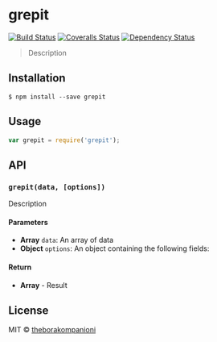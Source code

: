 # grepit
[![Build Status][travis-image]][travis-url]
[![Coveralls Status][coveralls-image]][coveralls-url]
[![Dependency Status][depstat-image]][depstat-url]

> Description

## Installation

```
$ npm install --save grepit
```

## Usage
```js
var grepit = require('grepit');
```

## API

### `grepit(data, [options])`
Description

#### Parameters
- **Array** `data`: An array of data
- **Object** `options`: An object containing the following fields:

#### Return
- **Array** - Result

## License
MIT © [theborakompanioni](http://github.com/theborakompanioni)

[travis-url]: https://travis-ci.org/theborakompanioni/grepit
[travis-image]: https://img.shields.io/travis/theborakompanioni/grepit.svg?style=flat-square

[coveralls-url]: https://coveralls.io/r/theborakompanioni/grepit
[coveralls-image]: https://img.shields.io/coveralls/theborakompanioni/grepit.svg?style=flat-square

[depstat-url]: https://david-dm.org/theborakompanioni/grepit
[depstat-image]: https://david-dm.org/theborakompanioni/grepit.svg?style=flat-square
